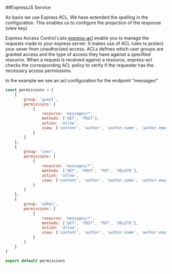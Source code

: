 ##ExpressJS Service

As basis we use Express ACL. We have extended the spelling in the configuration. This enables us to configure the projection of the response (view key).

Express Access Control Lists [express-acl](https://github.com/nyambati/express-acl#readme) enable you to manage the requests made to your express server. It makes use of ACL rules to protect your sever from unauthorized access. ACLs defines which user groups are granted access and the type of access they have against a specified resource. When a request is received against a resource, express-acl checks the corresponding ACL policy to verify if the requester has the necessary access permissions.

In the example we see an acl configuration for the endpoint "messages"

```javascript
const permissions = [
    {
        group: 'guest',
        permissions: [
            {
                resource: 'messages/*',
                methods: ['GET', 'POST'],
                action: 'allow',
                view: ['content', 'author', 'author.name', 'author.email']
            }
        ]
    },
    {
        group: 'user',
        permissions: [
            {
                resource: 'messages/*',
                methods: ['GET', 'POST', 'PUT', 'DELETE'],
                action: 'allow',
                view: ['content', 'author', 'author.name', 'author.email']
            }
        ]
    },
    {
        group: 'admin',
        permissions: [
            {
                resource: 'messages/*',
                methods: ['GET', 'POST', 'PUT', 'DELETE'],
                action: 'allow',
                view: ['content', 'author', 'author.name', 'author.email']
            }
        ]
    }
]

export default permissions

``
